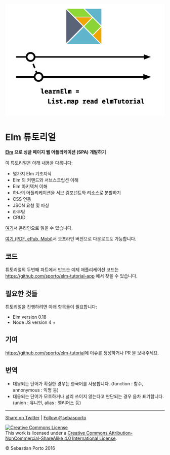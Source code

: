 
![Logo](logo.png)
# Elm 튜토리얼

__[Elm](http://elm-lang.org/) 으로 싱글 페이지 웹 어플리케이션 (SPA) 개발하기__

이 튜토리얼은 아래 내용을 다룹니다:

- 몇가지 Elm 기초지식
- Elm 의 커맨드와 서브스크립션 이해
- Elm 아키텍쳐 이해
- 하나의 어플리케이션을 서브 컴포넌트와 리소스로 분할하기
- CSS 연동
- JSON 요청 및 파싱
- 라우팅
- CRUD

[여기](http://www.elm-tutorial.org/)서 온라인으로 읽을 수 있습니다.

[여기 (PDF, ePub, Mobi)](https://www.gitbook.com/book/sporto/elm-tutorial/details)서 오프라인 버전으로 다운로드도 가능합니다.

## 코드

튜토리얼의 두번째 파트에서 만드는 예제 애플리케이션 코드는 <https://github.com/sporto/elm-tutorial-app> 에서 찾을 수 있습니다.

## 필요한 것들

튜토리얼을 진행하려면 아래 항목들이 필요합니다:

- Elm version 0.18
- Node JS version 4 +

## 기여

<https://github.com/sporto/elm-tutorial>에 이슈를 생성하거나 PR 을 보내주세요.

## 번역

- 대응되는 단어가 확실한 경우는 한국어를 사용합니다. (function : 함수, annonymous : 익명 등)
- 대응되는 단어가 모호하거나 널리 쓰이지 않는다고 판단되는 경우 음차 표기합니다. (union : 유니언, alias : 앨리어스 등)

---

[Share on Twitter](https://twitter.com/intent/tweet?&text=Elm%20Tutorial&url=http%3A%2F%2Fwww.elm-tutorial.org&via=sebasporto) | [Follow @sebasporto](https://twitter.com/intent/user?screen_name=sebasporto)

<a rel="license" href="http://creativecommons.org/licenses/by-nc-sa/4.0/"><img alt="Creative Commons License" style="border-width:0" src="https://i.creativecommons.org/l/by-nc-sa/4.0/88x31.png" /></a><br />This work is licensed under a <a rel="license" href="http://creativecommons.org/licenses/by-nc-sa/4.0/">Creative Commons Attribution-NonCommercial-ShareAlike 4.0 International License</a>.

© Sebastian Porto 2016
